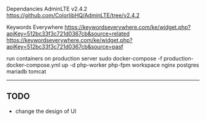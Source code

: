 Dependancies
AdminLTE v2.4.2 https://github.com/ColorlibHQ/AdminLTE/tree/v2.4.2

Keywords Everywhere
https://keywordseverywhere.com/ke/widget.php?apiKey=512bc33f3c721d0367cb&source=related
https://keywordseverywhere.com/ke/widget.php?apiKey=512bc33f3c721d0367cb&source=pasf

run containers on production server
sudo docker-compose -f production-docker-compose.yml up -d php-worker php-fpm workspace nginx postgres mariadb tomcat


-----
TODO
-----
* change the design of UI